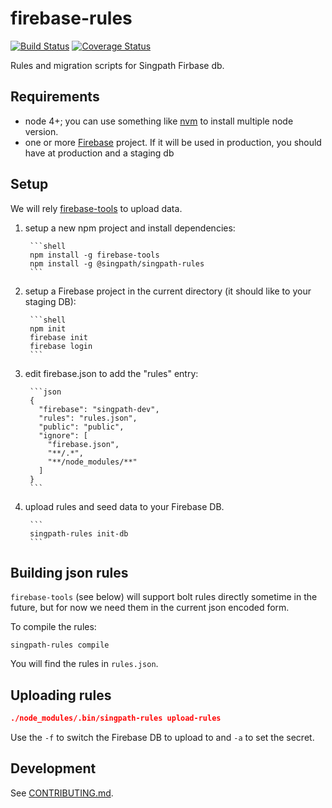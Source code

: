# firebase-rules

[![Build Status](https://travis-ci.org/singpath/singpath-rules.svg)](https://travis-ci.org/singpath/singpath-rules)
[![Coverage Status](https://coveralls.io/repos/singpath/singpath-rules/badge.svg?branch=master&service=github)](https://coveralls.io/github/singpath/singpath-rules?branch=master)

Rules and migration scripts for Singpath Firbase db.

## Requirements

- node 4+; you can use something like [nvm](https://github.com/creationix/nvm)
  to install multiple node version.
- one or more [Firebase](https://firebase.com) project. If it will be used
  in production, you should have at production and a staging db


## Setup

We will rely [firebase-tools](https://github.com/firebase/firebase-tools) to
upload data.

1. setup a new npm project and install dependencies:

        ```shell
        npm install -g firebase-tools
        npm install -g @singpath/singpath-rules
        ```

2. setup a Firebase project in the current directory (it should like
   to your staging DB):

        ```shell
        npm init
        firebase init
        firebase login
        ```

3. edit firebase.json to add the "rules" entry:

        ```json
        {
          "firebase": "singpath-dev",
          "rules": "rules.json",
          "public": "public",
          "ignore": [
            "firebase.json",
            "**/.*",
            "**/node_modules/**"
          ]
        }
        ```

4. upload rules and seed data to your Firebase DB.

        ```
        singpath-rules init-db
        ```


## Building json rules

`firebase-tools` (see below) will support bolt rules directly sometime in the
future, but for now we need them in the current json encoded form.

To compile the rules:
```shell
singpath-rules compile
```

You will find the rules in `rules.json`.


## Uploading rules

```json
./node_modules/.bin/singpath-rules upload-rules
```

Use the `-f` to switch the Firebase DB to upload to and `-a` to set the secret.


## Development

See [CONTRIBUTING.md](./CONTRIBUTING.md).

